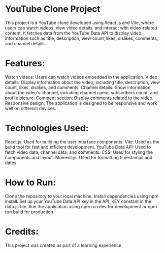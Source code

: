 # YouTube Clone Project
This project is a YouTube clone developed using React.js and Vite, where users can watch videos, view video details, and interact with video-related content. It fetches data from the YouTube Data API to display video information such as title, description, view count, likes, dislikes, comments, and channel details.

# Features:
Watch videos: Users can watch videos embedded in the application.
Video details: Display information about the video, including title, description, view count, likes, dislikes, and comments.
Channel details: Show information about the video's channel, including channel name, subscribers count, and profile picture.
Comment section: Display comments related to the video.
Responsive design: The application is designed to be responsive and work well on different devices.

# Technologies Used:
React.js: Used for building the user interface components.
Vite: Used as the build tool for fast and efficient development.
YouTube Data API: Used to fetch video data, channel data, and comments.
CSS: Used for styling the components and layout.
Moment.js: Used for formatting timestamps and dates.

# How to Run:
Clone the repository to your local machine.
Install dependencies using npm install.
Set up your YouTube Data API key in the API_KEY constant in the data.js file.
Run the application using npm run dev for development or npm run build for production.

# Credits:
This project was created as part of a learning experience.
